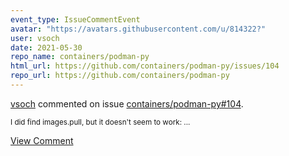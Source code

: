 ```yaml
---
event_type: IssueCommentEvent
avatar: "https://avatars.githubusercontent.com/u/814322?"
user: vsoch
date: 2021-05-30
repo_name: containers/podman-py
html_url: https://github.com/containers/podman-py/issues/104
repo_url: https://github.com/containers/podman-py
---
```


<a href='https://github.com/vsoch' target='_blank'>vsoch</a> commented on issue <a href='https://github.com/containers/podman-py/issues/104' target='_blank'>containers/podman-py#104</a>.

<small>I did find images.pull, but it doesn't seem to work:...</small>

<a href='https://github.com/containers/podman-py/issues/104' target='_blank'>View Comment</a>